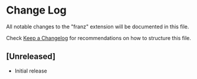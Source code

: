 # Change Log

All notable changes to the "franz" extension will be documented in this file.

Check [Keep a Changelog](http://keepachangelog.com/) for recommendations on how to structure this file.

## [Unreleased]

- Initial release